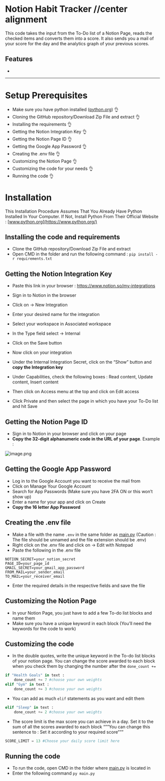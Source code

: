 # Notion Habit Tracker  //center alignment

This code takes the input from the To-Do list of a Notion Page, reads the checked items and converts them into a score. It also sends you a mail of your score for the day and the analytics graph of your previous scores.

## Features

- 

---

# Setup Prerequisites

- Make sure you have python installed ([python.org](https://www.python.org/)) 👌
- Cloning the GitHub repository/Download Zip File and extract 👌
- Installing the requirements 👌
- Getting the Notion Integration Key 👌
- Getting the Notion Page ID 👌
- Getting the Google App Password 👌
- Creating the .env file 👌
- Customizing the Notion Page 👌
- Customizing the code for your needs 👌
- Running the code 👌

# Installation

This Installation Procedure Assumes That You Already Have Python Installed In Your Computer. If Not, Install Python From Their Official Website : [www.python.org](https://www.python.org/)

## Installing the code and requirements

- Clone the GitHub repository/Download Zip File and extract
- Open CMD in the folder and run the following command : `pip install -r requirements.txt`

## Getting the Notion Integration Key

- Paste this link in your browser : https://www.notion.so/my-integrations
- Sign in to Notion in the browser
- Click on → New Integration
- Enter your desired name for the integration
- Select your workspace in Associated workspace
- In the Type field select → Internal
- Click on the Save button

- Now click on your integration
- Under the Internal Integration Secret, click on the “Show” button and **copy the Integration key**
- Under Capabilities, check the following boxes : Read content, Update content, Insert content
- Then click on Access menu at the top and click on Edit access
- Click Private and then select the page in which you have your To-Do list and hit Save

## Getting the Notion Page ID

- Sign in to Notion in your browser and click on your page
- **Copy the 32-digit alphanumeric code in the URL of your page**. Example :

![image.png](attachment:71364e0b-9ffd-44fd-a1ee-d944b39d5fcc:image.png)

## Getting the Google App Password

- Log in to the Google Account you want to receive the mail from
- Click on Manage Your Google Account
- Search for App Passwords (Make sure you have 2FA ON or this won’t show up)
- Enter a name for your app and click on Create
- **Copy the 16 letter App Password**

## Creating the .env file

- Make a file with the name `.env` in the same folder as [main.py](http://main.py)  (Caution : The file should be unnamed and the file extension should be .env)
- Right click on the .env file and click on → Edit with Notepad
- Paste the following in the .env file

```
NOTION_SECRET=your_notion_secret
PAGE_ID=your_page_id
GMAIL_SECRET=your_gmail_app_password
FROM_MAIL=your_sender_email
TO_MAIL=your_receiver_email
```

- Enter the required details in the respective fields and save the file

## Customizing the Notion Page

- In your Notion Page, you just have to add a few To-do list blocks and name them
- Make sure you have a unique keyword in each block (You’ll need the keywords for the code to work)

## Customizing the code

- In the double quotes, write the unique keyword in the To-do list blocks of your notion page. You can change the score awarded to each block when you check them by changing the number after the `done_count +=`

```python
if "Health Goals" in text :
	done_count += 7 #choose your own weights
elif "Gym" in text :
	done_count += 3 #choose your own weights
```

- You can add as much `elif` statements as you want and edit them

```python
elif "Sleep" in text :
	done_count += 2 #choose your own weights
```

- The score limit is the max score you can achieve in a day. Set it to the sum of all the scores awarded to each block  “””You can change this sentence to : Set it according to your required score”””

```python
SCORE_LIMIT = 13 #Choose your daily score limit here
```

## Running the code

- To run the code, open CMD in the folder where [main.py](http://main.py) is located in
- Enter the following command `py main.py`
